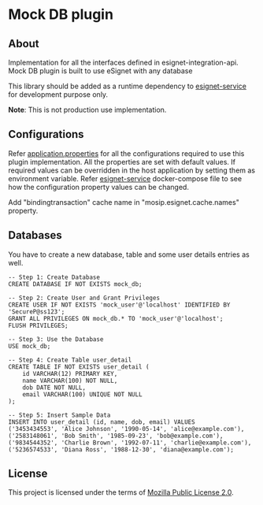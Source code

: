 # Mock DB plugin

## About

Implementation for all the interfaces defined in esignet-integration-api. Mock DB plugin is built to use eSignet with any database

This library should be added as a runtime dependency to [esignet-service](https://github.com/mosip/esignet) for development purpose only.

**Note**: This is not production use implementation.

## Configurations

Refer [application.properties](src/main/resources/application.properties) for all the configurations required to use this plugin implementation. All the properties 
are set with default values. If required values can be overridden in the host application by setting them as environment variable. Refer [esignet-service](https://github.com/mosip/esignet)
docker-compose file to see how the configuration property values can be changed.

Add "bindingtransaction" cache name in "mosip.esignet.cache.names" property.

## Databases
You have to create a new database, table and some user details entries as well.

```
-- Step 1: Create Database
CREATE DATABASE IF NOT EXISTS mock_db;

-- Step 2: Create User and Grant Privileges
CREATE USER IF NOT EXISTS 'mock_user'@'localhost' IDENTIFIED BY 'SecureP@ss123';
GRANT ALL PRIVILEGES ON mock_db.* TO 'mock_user'@'localhost';
FLUSH PRIVILEGES;

-- Step 3: Use the Database
USE mock_db;

-- Step 4: Create Table user_detail
CREATE TABLE IF NOT EXISTS user_detail (
    id VARCHAR(12) PRIMARY KEY,
    name VARCHAR(100) NOT NULL,
    dob DATE NOT NULL,
    email VARCHAR(100) UNIQUE NOT NULL
);

-- Step 5: Insert Sample Data
INSERT INTO user_detail (id, name, dob, email) VALUES
('3453434553', 'Alice Johnson', '1990-05-14', 'alice@example.com'),
('2583148061', 'Bob Smith', '1985-09-23', 'bob@example.com'),
('9834544352', 'Charlie Brown', '1992-07-11', 'charlie@example.com'),
('5236574533', 'Diana Ross', '1988-12-30', 'diana@example.com');
```

## License
This project is licensed under the terms of [Mozilla Public License 2.0](LICENSE).
